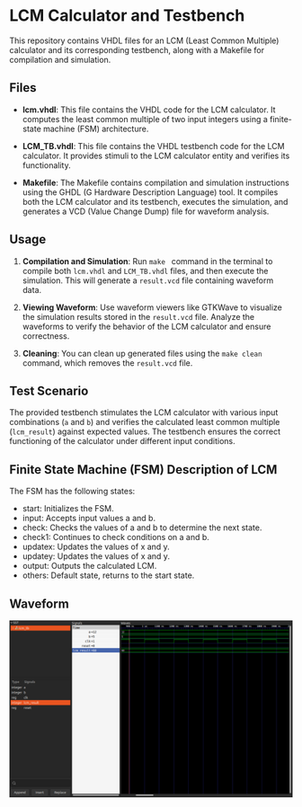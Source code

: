 # LCM Calculator and Testbench

This repository contains VHDL files for an LCM (Least Common Multiple) calculator and its corresponding testbench, along with a Makefile for compilation and simulation.

## Files

- **lcm.vhdl**: This file contains the VHDL code for the LCM calculator. It computes the least common multiple of two input integers using a finite-state machine (FSM) architecture.

- **LCM_TB.vhdl**: This file contains the VHDL testbench code for the LCM calculator. It provides stimuli to the LCM calculator entity and verifies its functionality.

- **Makefile**: The Makefile contains compilation and simulation instructions using the GHDL (G Hardware Description Language) tool. It compiles both the LCM calculator and its testbench, executes the simulation, and generates a VCD (Value Change Dump) file for waveform analysis.

## Usage

1. **Compilation and Simulation**: Run `make ` command in the terminal to compile both `lcm.vhdl` and `LCM_TB.vhdl` files, and then execute the simulation. This will generate a `result.vcd` file containing waveform data.

2. **Viewing Waveform**: Use waveform viewers like GTKWave to visualize the simulation results stored in the `result.vcd` file. Analyze the waveforms to verify the behavior of the LCM calculator and ensure correctness.

3. **Cleaning**: You can clean up generated files using the `make clean` command, which removes the `result.vcd` file.

## Test Scenario

The provided testbench stimulates the LCM calculator with various input combinations (`a` and `b`) and verifies the calculated least common multiple (`lcm_result`) against expected values. The testbench ensures the correct functioning of the calculator under different input conditions.

## Finite State Machine (FSM) Description of LCM 

The FSM has the following states:

- start: Initializes the FSM.
- input: Accepts input values a and b.
- check: Checks the values of a and b to determine the next state.
- check1: Continues to check conditions on a and b.
- updatex: Updates the values of x and y.
- updatey: Updates the values of x and y.
- output: Outputs the calculated LCM.
- others: Default state, returns to the start state.

## Waveform

![LCM_Waveform](https://github.com/Samirlamichhane10/Vhdl-assignments/blob/main/LCM/lcm.png)

